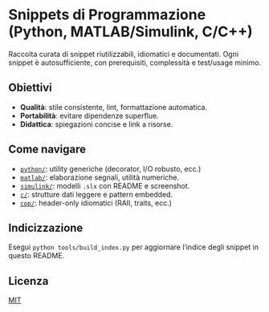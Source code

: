 # Snippets di Programmazione (Python, MATLAB/Simulink, C/C++)

Raccolta curata di snippet riutilizzabili, idiomatici e documentati. Ogni snippet è autosufficiente, con prerequisiti, complessità e test/usage minimo.

## Obiettivi
- **Qualità**: stile consistente, lint, formattazione automatica.
- **Portabilità**: evitare dipendenze superflue.
- **Didattica**: spiegazioni concise e link a risorse.

## Come navigare
- [`python/`](python/): utility generiche (decorator, I/O robusto, ecc.)
- [`matlab/`](matlab/): elaborazione segnali, utilità numeriche.
- [`simulink/`](simulink/): modelli `.slx` con README e screenshot.
- [`c/`](c/): strutture dati leggere e pattern embedded.
- [`cpp/`](cpp/): header-only idiomatici (RAII, traits, ecc.)

## Indicizzazione
Esegui `python tools/build_index.py` per aggiornare l’indice degli snippet in questo README.

## Licenza
[MIT](LICENSE)
